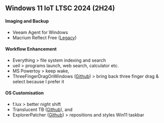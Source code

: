 ## Windows 11 IoT LTSC 2024 (2H24)

#### Imaging and Backup
+ Veeam Agent for Windows
+ Macrium Reflect Free ([Legacy](https://www.majorgeeks.com/files/details/macrium_reflect_free_edition.html))


#### Workflow Enhancement
+ Everything > file system indexing and search
+ ueil > programs launch, web search, calculator etc.
+ MS Powertoy > keep wake,
+ ThreeFingerDragOnWindows ([Github](https://github.com/ClementGre/ThreeFingerDragOnWindows)) > bring back three finger drag & select because I prefer it


#### OS Customisation
+ f.lux > better night shift
+ Translucent TB ([Github](https://github.com/TranslucentTB/TranslucentTB?tab=readme-ov-file)), and
+ ExplorerPatcher ([Github](https://github.com/valinet/ExplorerPatcher)) > repositions and styles Win11 taskbar

